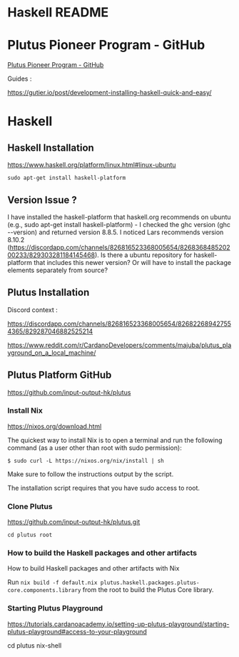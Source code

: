 # Haskell README


# Plutus Pioneer Program - GitHub

[Plutus Pioneer Program - GitHub](https://github.com/input-output-hk/plutus-pioneer-program?utm_source=Developers&utm_campaign=d588ea48f0-EMAIL_CAMPAIGN_2021_03_31_06_14_COPY_01&utm_medium=email&utm_term=0_c9c99d4ad3-d588ea48f0-77574941)

Guides :

https://gutier.io/post/development-installing-haskell-quick-and-easy/


# Haskell

## Haskell Installation

https://www.haskell.org/platform/linux.html#linux-ubuntu

 `sudo apt-get install haskell-platform`

## Version Issue ?

I have installed the haskell-platform that haskell.org recommends on ubuntu (e.g., sudo apt-get install haskell-platform) - I checked the ghc version (ghc --version) and returned version 8.8.5. I noticed Lars recommends version 8.10.2 (https://discordapp.com/channels/826816523368005654/826836848520200233/829303281184145468). 
Is there a ubuntu repository for haskell-platform that includes this newer version? Or will have to install the package elements separately from source?

## Plutus Installation

Discord context :

https://discordapp.com/channels/826816523368005654/826822689427554365/829287046882525214

https://www.reddit.com/r/CardanoDevelopers/comments/majuba/plutus_playground_on_a_local_machine/

## Plutus Platform GitHub

https://github.com/input-output-hk/plutus

### Install Nix

https://nixos.org/download.html

The quickest way to install Nix is to open a terminal and run the following command (as a user other than root with sudo permission):

`$ sudo curl -L https://nixos.org/nix/install | sh`

Make sure to follow the instructions output by the script.

The installation script requires that you have sudo access to root.

### Clone Plutus

https://github.com/input-output-hk/plutus.git

`cd plutus root`

### How to build the Haskell packages and other artifacts

How to build Haskell packages and other artifacts with Nix

Run `nix build -f default.nix plutus.haskell.packages.plutus-core.components.library` from the root to build the Plutus Core library.

### Starting Plutus Playground

https://tutorials.cardanoacademy.io/setting-up-plutus-playground/starting-plutus-playground#access-to-your-playground

cd plutus
nix-shell




